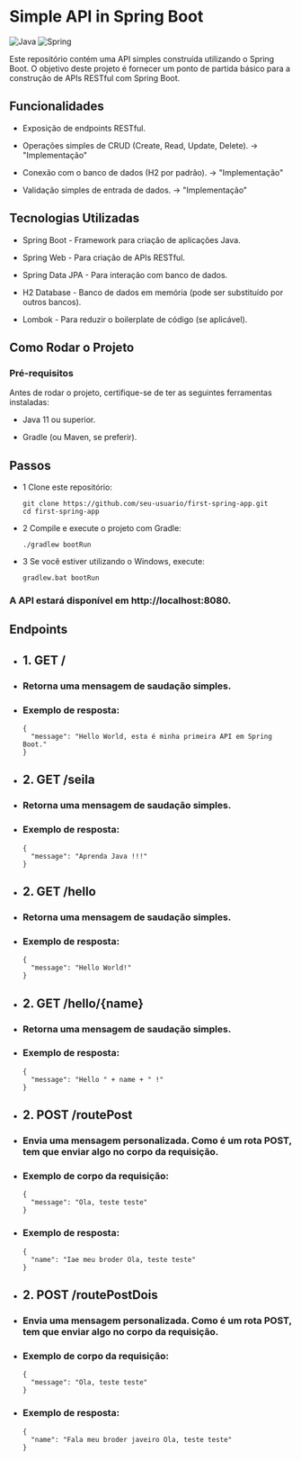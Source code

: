 # Simple API in Spring Boot

![Java](https://img.shields.io/badge/java-007396?style=for-the-badge&logo=java&logoColor=ffffff)
![Spring](https://img.shields.io/badge/spring-%236DB33F.svg?style=for-the-badge&logo=spring&logoColor=white)

Este repositório contém uma API simples construída utilizando o Spring Boot. O objetivo deste projeto é fornecer um ponto de partida básico para a construção de APIs RESTful com Spring Boot.
## Funcionalidades

- Exposição de endpoints RESTful.

- Operações simples de CRUD (Create, Read, Update, Delete). -> "Implementação"

- Conexão com o banco de dados (H2 por padrão). -> "Implementação"

- Validação simples de entrada de dados. -> "Implementação"

## Tecnologias Utilizadas

- Spring Boot - Framework para criação de aplicações Java.

- Spring Web - Para criação de APIs RESTful.

- Spring Data JPA - Para interação com banco de dados.

- H2 Database - Banco de dados em memória (pode ser substituído por outros bancos).

- Lombok - Para reduzir o boilerplate de código (se aplicável).

## Como Rodar o Projeto
### Pré-requisitos

Antes de rodar o projeto, certifique-se de ter as seguintes ferramentas instaladas:

- Java 11 ou superior.

- Gradle (ou Maven, se preferir).

## Passos

- 1 Clone este repositório:

      git clone https://github.com/seu-usuario/first-spring-app.git
      cd first-spring-app

- 2 Compile e execute o projeto com Gradle:

      ./gradlew bootRun

- 3 Se você estiver utilizando o Windows, execute:

      gradlew.bat bootRun

### A API estará disponível em http://localhost:8080.

## Endpoints

- ## 1. GET /

- ### Retorna uma mensagem de saudação simples.

- ### Exemplo de resposta:

      {
        "message": "Hello World, esta é minha primeira API em Spring Boot."
      }

- ## 2. GET /seila

- ### Retorna uma mensagem de saudação simples.

- ### Exemplo de resposta:

      {
        "message": "Aprenda Java !!!"
      }

- ## 2. GET /hello

- ### Retorna uma mensagem de saudação simples.

- ### Exemplo de resposta:

      {
        "message": "Hello World!"
      }


- ## 2. GET /hello/{name}

- ### Retorna uma mensagem de saudação simples.

- ### Exemplo de resposta:

      {
        "message": "Hello " + name + " !"
      }


- ## 2. POST /routePost

- ### Envia uma mensagem personalizada. Como é um rota POST, tem que enviar algo no corpo da requisição.

- ### Exemplo de corpo da requisição:

      {
        "message": "Ola, teste teste"
      }

- ### Exemplo de resposta:
  
      {
        "name": "Iae meu broder Ola, teste teste"
      }


- ## 2. POST /routePostDois

- ### Envia uma mensagem personalizada. Como é um rota POST, tem que enviar algo no corpo da requisição.

- ### Exemplo de corpo da requisição:

      {
        "message": "Ola, teste teste"
      }

- ### Exemplo de resposta:
  
      {
        "name": "Fala meu broder javeiro Ola, teste teste"
      }
